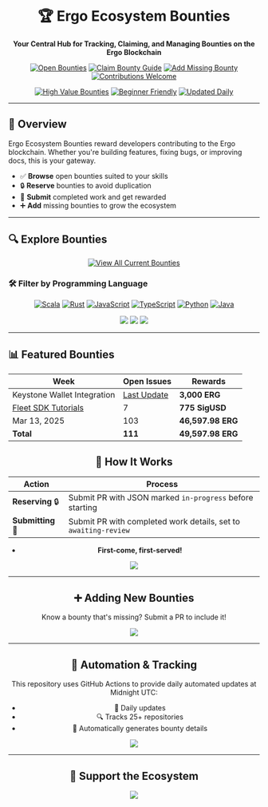<div align="center">
  <h1>🏆 Ergo Ecosystem Bounties</h1>
  <p><strong>Your Central Hub for Tracking, Claiming, and Managing Bounties on the Ergo Blockchain</strong></p>

  <p>
    <a href="/bounties/all.md"><img src="https://img.shields.io/badge/Open%20Bounties-103%2B-brightgreen" alt="Open Bounties"></a>
    <a href="/docs/submission-guide.md"><img src="https://img.shields.io/badge/📖%20Claim%20Guide-blue" alt="Claim Bounty Guide"></a>
    <a href="/docs/add-missing-bounty-guide.md"><img src="https://img.shields.io/badge/➕%20Add%20Bounty-blue" alt="Add Missing Bounty"></a>
    <a href="CONTRIBUTING.md"><img src="https://img.shields.io/badge/🤝%20Contribute-orange" alt="Contributions Welcome"></a>
  </p>

  <p>
    <a href="/bounties/all.md"><img src="https://img.shields.io/badge/🌟%20High%20Value-0%2B%20Over%201000%20ERG-gold" alt="High Value Bounties"></a>
    <a href="/bounties/all.md"><img src="https://img.shields.io/badge/🚀%20Beginner%20Friendly-15%2B%20Bounties-success" alt="Beginner Friendly"></a>
    <a href="/bounties/all.md"><img src="https://img.shields.io/badge/📅%20Updated%20Daily-informational" alt="Updated Daily"></a>
  </p>
</div>

---

## 🌟 Overview

Ergo Ecosystem Bounties reward developers contributing to the Ergo blockchain. Whether you're building features, fixing bugs, or improving docs, this is your gateway.

- ✅ **Browse** open bounties suited to your skills
- 🔒 **Reserve** bounties to avoid duplication
- 🚩 **Submit** completed work and get rewarded
- ➕ **Add** missing bounties to grow the ecosystem

---

## 🔍 Explore Bounties

<div align="center">
  <a href="/bounties/all.md"><img src="https://img.shields.io/badge/📌%20View%20All%20Bounties-→-success?style=for-the-badge" alt="View All Current Bounties"></a>
</div>

### 🛠️ Filter by Programming Language

<div align="center">
  <a href="/bounties/by_language/scala.md"><img src="https://img.shields.io/badge/Scala-42%20Bounties-DC322F" alt="Scala"></a>
  <a href="/bounties/by_language/rust.md"><img src="https://img.shields.io/badge/Rust-28%20Bounties-B7410E" alt="Rust"></a>
  <a href="/bounties/by_language/javascript.md"><img src="https://img.shields.io/badge/JavaScript-15%20Bounties-F7DF1E" alt="JavaScript"></a>
  <a href="/bounties/by_language/typescript.md"><img src="https://img.shields.io/badge/TypeScript-8%20Bounties-3178C6" alt="TypeScript"></a>
  <a href="/bounties/by_language/python.md"><img src="https://img.shields.io/badge/Python-5%20Bounties-3776AB" alt="Python"></a>
  <a href="/bounties/by_language/java.md"><img src="https://img.shields.io/badge/Java-2%20Bounties-007396" alt="Java"></a>

  <div style="margin-top:15px;">
    <a href="/bounties/by_language/"><img src="https://img.shields.io/badge/🌐%20All%20Languages-purple?style=for-the-badge"></a>
    <a href="/bounties/all.md#summary"><img src="https://img.shields.io/badge/📚%20By%20Project-orange?style=for-the-badge"></a>
    <a href="/bounties/all.md#detailed-bounties"><img src="https://img.shields.io/badge/🔥%20Featured%20Opportunities-yellow?style=for-the-badge"></a>
  </div>
</div>

---

## 📊 Featured Bounties

<div align="center">

| Week                        | Open Issues | Rewards         |
|-----------------------------|-------------|-----------------|
| Keystone Wallet Integration | [Last Update](https://discord.com/channels/668903786361651200/669989266478202917/1344310506277830697) | **3,000 ERG**   |
| [Fleet SDK Tutorials](https://github.com/fleet-sdk/docs/issues/8) | 7           | **775 SigUSD**  |
| Mar 13, 2025                | 103         | **46,597.98 ERG**|
| **Total**                   | **111**     | **49,597.98 ERG**|

## 🚩 How It Works

| Action              | Process                                                             |
|---------------------|---------------------------------------------------------------------|
| **Reserving** 🔒    | Submit PR with JSON marked `in-progress` before starting            |
| **Submitting** 🚀   | Submit PR with completed work details, set to `awaiting-review`     |

- **First-come, first-served!**

<div align="center">
  <a href="/docs/submission-guide.md"><img src="https://img.shields.io/badge/📝%20How%20to%20Claim%20-→-blue?style=for-the-badge"></a>
</div>

---

## ➕ Adding New Bounties

Know a bounty that's missing? Submit a PR to include it!

<div align="center">
  <a href="/docs/add-missing-bounty-guide.md"><img src="https://img.shields.io/badge/📢%20Add%20Bounty%20Guide-→-blue?style=for-the-badge"></a>
</div>

---

## 🤖 Automation & Tracking

This repository uses GitHub Actions to provide daily automated updates at Midnight UTC:

- 📅 Daily updates
- 🔍 Tracks 25+ repositories
- 💬 Automatically generates bounty details

<div align="center">
  <a href="/docs/how-it-works.md"><img src="https://img.shields.io/badge/🔧%20Learn%20How%20It%20Works-→-blue?style=for-the-badge"></a>
</div>

---

## 💖 Support the Ecosystem

<div align="center">
  <a href="/docs/how-it-works.md"><img src="https://img.shields.io/badge/💎%20Donate%20to%20Support%20Bounties-→-ff69b4?style=for-the-badge"></a>
</div>
